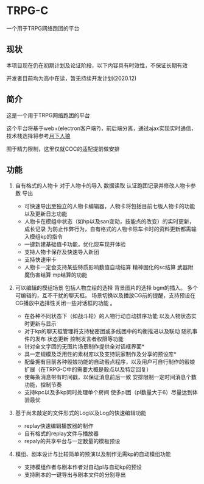 # TRPG-C
一个用于TRPG网络跑团的平台

## 现状

本项目现在仍在初期计划及论证阶段，以下内容具有时效性，不保证长期有效

开发者目前均为高中在读，暂无持续开发计划(2020.12)

## 简介

这是一个用于TRPG网络跑团的平台

这个平台将基于web+(electron客户端?)，前后端分离，通过ajax实现实时通信，技术栈选择将参考[月下人狼](https://github.com/uhyo/jinrou/)  

囿于精力限制，这里仅就COC的适配提前做安排  

## 功能

1. 自有格式的人物卡 对于人物卡的导入 数据读取 认证跑团记录并修改人物卡参数 导出  
    - 可快速导出至独立的人物卡编辑器，人物卡将包括目前七版人物卡的功能以及更新日志功能
    - 人物卡在模组中状态（如hp以及san变动，技能点的改变）的实时更新，成长记录  为防止作弊行为，自有格式的人物卡除车卡时的资料更新都需输入模组kp的指令
    - 一键新建基础值卡功能，优化现车现开体验
    - 支持人物卡保存及快速导入新团
    - 支持快速审卡
    - 人物卡一定会支持某些特质影响数值自动结算 精神固化的sc结算 武器附魔伤害结算 mp结算的功能

2. 可以编辑的模组场景 包括人物立绘的选择 背景图片的选择 bgm的插入。  多个可编辑的，互不干扰的聊天框。  场景切换以及播放CG前的提醒，支持预设在CG播放中选择性关闭一些对话框的功能  。
    - 在各种不同状态下（如战斗轮）的人物行动自动排序功能 以及人物状态实时更新与显示
    - 对于kp的聊天框管理将支持秘密团或多线团中的均衡推进以及联动 随机事件的发布 状态更新 控制发言者权限等功能
    - 针对全文字团的无图片场景制作提供全对话框界面*   
    - 具一定规模及泛用性的素材库以及支持玩家制作及分享的预设库*   
    - 配备拥有目前各种骰娘功能的自动骰点程序，以及用户可自行制作的骰娘扩展（在TRPG-C中的需要大概是骰点以及特定回复）
    - 使每条消息带有时间戳，以保证消息前后一致 安排限制一定时间消息个数功能，控制节奏
    - 支持kpc以及多kp同时处理单个房间 使多pl团（pl数量大于6）尽量达到体验最优
  
3. 基于尚未敲定的文件形式的Log以及Log的快速编辑功能  
    - replay快速编辑播放器的制作 
    - 自有格式的replay文件与播放器
    - repaly的共享平台与一定数量的模板预设

4. 模组、剧本设计与比较简单的预演以及制作无需kp的自动模组功能    
    - 支持模组作者与剧本作者对自动pl与自动kp的预设
    - 支持剧本的一键导出与剧本文件的分别导出
     
